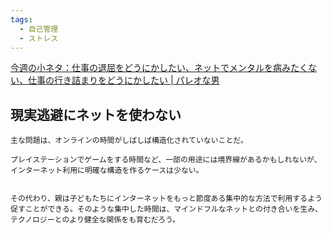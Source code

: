 ```yaml
---
tags:
  - 自己管理
  - ストレス
---
```

[今週の小ネタ：仕事の退屈をどうにかしたい、ネットでメンタルを病みたくない、仕事の行き詰まりをどうにかしたい | パレオな男](https://yuchrszk.blogspot.com/2024/05/blog-post_26.html)

## 現実逃避にネットを使わない

```
主な問題は、オンラインの時間がしばしば構造化されていないことだ。

プレイステーションでゲームをする時間など、一部の用途には境界線があるかもしれないが、インターネット利用に明確な構造を作るケースは少ない。  
  

その代わり、親は子どもたちにインターネットをもっと節度ある集中的な方法で利用するよう促すことができる。そのような集中した時間は、マインドフルなネットとの付き合いを生み、テクノロジーとのより健全な関係をも育むだろう。
```

